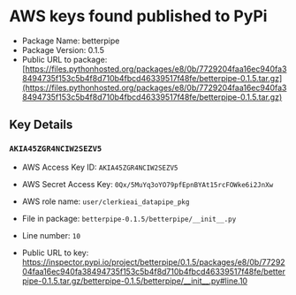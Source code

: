# AWS keys found published to PyPi

* Package Name: betterpipe
* Package Version: 0.1.5
* Public URL to package: [https://files.pythonhosted.org/packages/e8/0b/7729204faa16ec940fa38494735f153c5b4f8d710b4fbcd46339517f48fe/betterpipe-0.1.5.tar.gz](https://files.pythonhosted.org/packages/e8/0b/7729204faa16ec940fa38494735f153c5b4f8d710b4fbcd46339517f48fe/betterpipe-0.1.5.tar.gz)

## Key Details

### `AKIA45ZGR4NCIW2SEZV5`

* AWS Access Key ID: `AKIA45ZGR4NCIW2SEZV5`
* AWS Secret Access Key: `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` 
* AWS role name: `user/clerkieai_datapipe_pkg`
* File in package: `betterpipe-0.1.5/betterpipe/__init__.py`
* Line number: `10`

* Public URL to key: https://inspector.pypi.io/project/betterpipe/0.1.5/packages/e8/0b/7729204faa16ec940fa38494735f153c5b4f8d710b4fbcd46339517f48fe/betterpipe-0.1.5.tar.gz/betterpipe-0.1.5/betterpipe/__init__.py#line.10


